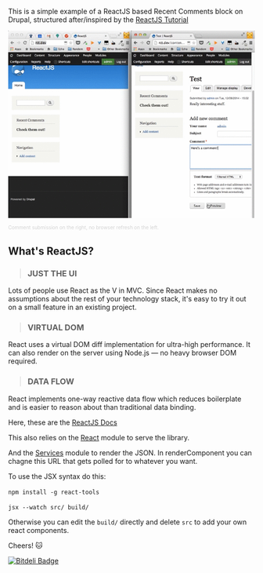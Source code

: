 This is a simple example of a ReactJS based Recent Comments block on Drupal, structured after/inspired by the [ReactJS Tutorial](http://facebook.github.io/react/docs/tutorial.html)

<img src="drupal_react.gif" title="Drupal and ReactJS" alt="The Reactive DOM is fun with Drupal!"/>
<p style="font-size:10px;color:lightgrey">Comment submission on the right, no browser refresh on the left.</p>

## What's ReactJS?

> ### JUST THE UI
Lots of people use React as the V in MVC. Since React makes no assumptions about the rest of your technology stack, it's easy to try it out on a small feature in an existing project.

> ### VIRTUAL DOM
React uses a virtual DOM diff implementation for ultra-high performance. It can also render on the server using Node.js — no heavy browser DOM required.

> ### DATA FLOW
React implements one-way reactive data flow which reduces boilerplate and is easier to reason about than traditional data binding.

Here, these are the [ReactJS Docs](http://facebook.github.io/react/docs/getting-started.html)

This also relies on the [React](http://drupal.org/project/react) module to serve the library.

And the [Services](http://drupal.org/project/services) module to render the JSON. In renderComponent you can chagne this URL that gets polled for to whatever you want.

To use the JSX syntax do this:

`npm install -g react-tools`

`jsx --watch src/ build/`

Otherwise you can edit the `build/` directly and delete `src` to add your own react components.

Cheers! :cat:

[![Bitdeli Badge](https://d2weczhvl823v0.cloudfront.net/milesblackwood/drupal-react_blocks/trend.png)](https://bitdeli.com/free "Bitdeli Badge")

